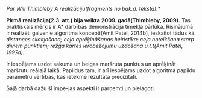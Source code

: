 **Par Will Thimbleby A* realizāciju(fragments no bak.d. teksta):**

**Pirmā realizācija(2.3. att.) bija veikta 2009. gadā(Thimbleby, 2009).**
Tas praktiskais mērķis ir A* darbības demonstrācija timekļa pārlūka.
Risinājumā ir realizēti galvenie algoritma koncepti(Amit Patel, 2014b),
ieskaitot tādus kā.
*distances skaitļošana; ceļa aprēķināšanas heiristika; ceļa noteikšana starp diviem punktiem; režģa kartes ierobežojumu uzdošana u.t.t(Amit Patel, 1997a).*

Ir iespējams uzdot sakuma un beigas maršruta punktus un aprēķināt maršrutu reālajā laikā.
Papildus tam, ir arī iespējams uzdot algoritma papildu parametru vērtības,
kas ietekmē rezultāta precizitāti.

Šajā darbā dažu šī impe-jas aspekti ir parņemti un pielagoti.
